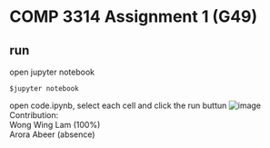 # COMP 3314 Assignment 1 (G49)
## run 
open jupyter notebook
```
$jupyter notebook
```
open code.ipynb, select each cell and click the run buttun 
![image](https://user-images.githubusercontent.com/62173795/138724962-e5724674-0808-4361-ae08-3a02ee23afa7.png)
<br>
Contribution: <br>
Wong Wing Lam (100%) <br>
Arora Abeer (absence)
